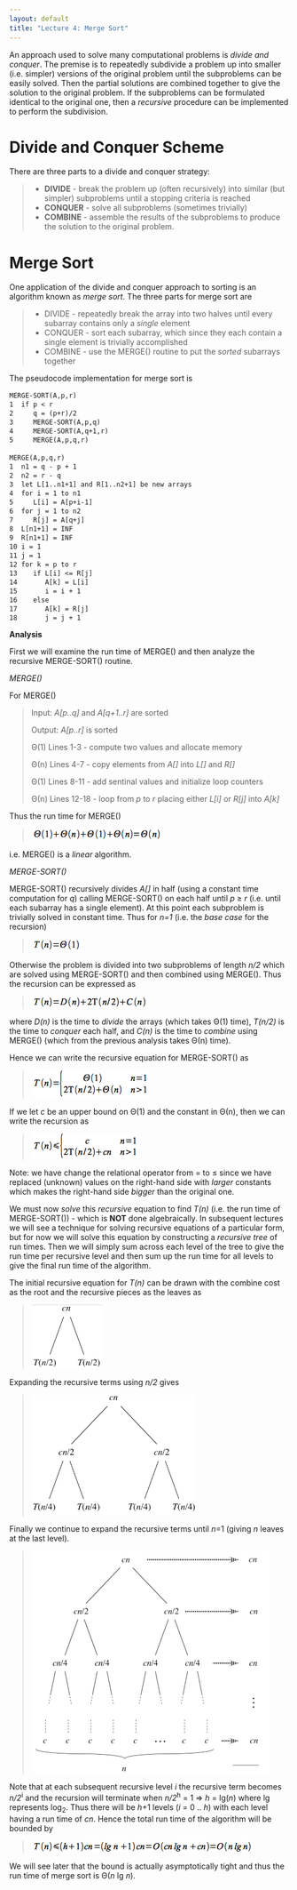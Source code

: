 ```yaml
---
layout: default
title: "Lecture 4: Merge Sort"
---
```


An approach used to solve many computational problems is *divide and conquer*. The premise is to repeatedly subdivide a problem up into smaller (i.e. simpler) versions of the original problem until the subproblems can be easily solved. Then the partial solutions are combined together to give the solution to the original problem. If the subproblems can be formulated identical to the original one, then a *recursive* procedure can be implemented to perform the subdivision.

Divide and Conquer Scheme
=========================

There are three parts to a divide and conquer strategy:

> -   **DIVIDE** - break the problem up (often recursively) into similar (but simpler) subproblems until a stopping criteria is reached
> -   **CONQUER** - solve all subproblems (sometimes trivially)
> -   **COMBINE** - assemble the results of the subproblems to produce the solution to the original problem.

Merge Sort
==========

One application of the divide and conquer approach to sorting is an algorithm known as *merge sort*. The three parts for merge sort are

> -   DIVIDE - repeatedly break the array into two halves until every subarray contains only a *single* element
> -   CONQUER - sort each subarray, which since they each contain a single element is trivially accomplished
> -   COMBINE - use the MERGE() routine to put the *sorted* subarrays together

The pseudocode implementation for merge sort is

    MERGE-SORT(A,p,r)
    1  if p < r
    2     q = (p+r)/2
    3     MERGE-SORT(A,p,q)
    4     MERGE-SORT(A,q+1,r)
    5     MERGE(A,p,q,r)

    MERGE(A,p,q,r)
    1  n1 = q - p + 1
    2  n2 = r - q
    3  let L[1..n1+1] and R[1..n2+1] be new arrays
    4  for i = 1 to n1
    5     L[i] = A[p+i-1]
    6  for j = 1 to n2
    7     R[j] = A[q+j]
    8  L[n1+1] = INF
    9  R[n1+1] = INF
    10 i = 1
    11 j = 1
    12 for k = p to r
    13    if L[i] <= R[j]
    14       A[k] = L[i]
    15       i = i + 1
    16    else
    17       A[k] = R[j]
    18       j = j + 1

**Analysis**

First we will examine the run time of MERGE() and then analyze the recursive MERGE-SORT() routine.

*MERGE()*

For MERGE()

> Input: *A[p..q]* and *A[q+1..r]* are sorted
>
> Output: *A[p..r]* is sorted
>
> Θ(1) Lines 1-3 - compute two values and allocate memory
>
> Θ(n) Lines 4-7 - copy elements from *A[]* into *L[]* and *R[]*
>
> Θ(1) Lines 8-11 - add sentinal values and initialize loop counters
>
> Θ(n) Lines 12-18 - loop from *p* to *r* placing either *L[i]* or *R[j]* into *A[k]*

Thus the run time for MERGE()

> ![image](images/lecture04/mergeAnalysis.png)

i.e. MERGE() is a *linear* algorithm.

*MERGE-SORT()*

MERGE-SORT() recursively divides *A[]* in half (using a constant time computation for *q*) calling MERGE-SORT() on each half until *p* ≥ *r* (i.e. until each subarray has a single element). At this point each subproblem is trivially solved in constant time. Thus for *n=1* (i.e. the *base case* for the recursion)

> ![image](images/lecture04/mergesortAnalysis1.png)

Otherwise the problem is divided into two subproblems of length *n/2* which are solved using MERGE-SORT() and then combined using MERGE(). Thus the recursion can be expressed as

> ![image](images/lecture04/mergesortAnalysis2.png)

where *D(n)* is the time to *divide* the arrays (which takes Θ(1) time), *T(n/2)* is the time to *conquer* each half, and *C(n)* is the time to *combine* using MERGE() (which from the previous analysis takes Θ(n) time).

Hence we can write the recursive equation for MERGE-SORT() as

> ![image](images/lecture04/mergesortAnalysis3.png)

If we let *c* be an upper bound on Θ(1) and the constant in Θ(n), then we can write the recursion as

> ![image](images/lecture04/mergesortAnalysis4.png)

Note: we have change the relational operator from = to ≤ since we have replaced (unknown) values on the right-hand side with *larger* constants which makes the right-hand side *bigger* than the original one.

We must now *solve* this *recursive* equation to find *T(n)* (i.e. the run time of MERGE-SORT()) - which is **NOT** done algebraically. In subsequent lectures we will see a technique for solving recursive equations of a particular form, but for now we will solve this equation by constructing a *recursive tree* of run times. Then we will simply sum across each level of the tree to give the run time per recursive level and then sum up the run time for all levels to give the final run time of the algorithm.

The initial recursive equation for *T(n)* can be drawn with the combine cost as the root and the recursive pieces as the leaves as

> ![image](images/lecture04/mergesortDiag1.png)

Expanding the recursive terms using *n/2* gives

> ![image](images/lecture04/mergesortDiag2.png)

Finally we continue to expand the recursive terms until *n*=1 (giving *n* leaves at the last level).

> ![image](images/lecture04/mergesortDiag3.png)

Note that at each subsequent recursive level *i* the recursive term becomes *n/2*<sup>i</sup> and the recursion will terminate when *n/2*<sup>h</sup> = 1 ⇒ *h* = lg(*n*) where lg represents log<sub>2</sub>. Thus there will be *h*+1 levels (*i* = 0 .. *h*) with each level having a run time of *cn*. Hence the total run time of the algorithm will be bounded by

> ![image](images/lecture04/mergesortAnalysis5.png)

We will see later that the bound is actually asymptotically tight and thus the run time of merge sort is Θ(*n* lg *n*).

